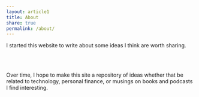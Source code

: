 ```yaml
---
layout: article1
title: About
share: true
permalink: /about/
---
```


<html>
  <head>
    <title>About</title>
  </head>
  <body>
  <!--<img style="float: right; display: inline;" alt="" src="{{ site.url }}/images/Jason_Chang_close.jpg" width="310" height="297" />
  <img align="right" alt="" src="{{ site.url }}/images/jpc.jpg" />-->
   <p>
  <!-- My name is Taaj Cheema, and I am currently a Data Scientist at IBM. I am a member of the SAP Analytics practice within IBM GBS. Prior to joining IBM, I recieved a B.S. in Data Science and a B.S. in Molecular and Cell Biology from the University of Connecticut. 
   <br />
   <br /> >-->
     
   I started this website to write about some ideas I think are worth sharing.
  
   <br />
   <br />
     
Over time, I hope to make this site a repository of ideas whether that be related to technology, personal finance, or musings on books and podcasts I find interesting. 
   
   <br />
   <br />
   
   </p>
  </body>
</html>
